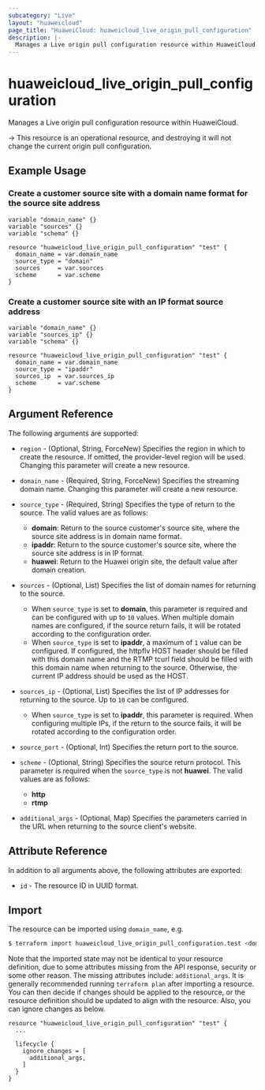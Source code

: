```yaml
---
subcategory: "Live"
layout: "huaweicloud"
page_title: "HuaweiCloud: huaweicloud_live_origin_pull_configuration"
description: |-
  Manages a Live origin pull configuration resource within HuaweiCloud.
---
```


# huaweicloud_live_origin_pull_configuration

Manages a Live origin pull configuration resource within HuaweiCloud.

-> This resource is an operational resource, and destroying it will not change the current origin pull configuration.

## Example Usage

### Create a customer source site with a domain name format for the source site address

```hcl
variable "domain_name" {}
variable "sources" {}
variable "schema" {}

resource "huaweicloud_live_origin_pull_configuration" "test" {
  domain_name = var.domain_name
  source_type = "domain"
  sources     = var.sources
  scheme      = var.scheme
}
```

### Create a customer source site with an IP format source address

```hcl
variable "domain_name" {}
variable "sources_ip" {}
variable "schema" {}

resource "huaweicloud_live_origin_pull_configuration" "test" {
  domain_name = var.domain_name
  source_type = "ipaddr"
  sources_ip  = var.sources_ip
  scheme      = var.scheme
}
```

## Argument Reference

The following arguments are supported:

* `region` - (Optional, String, ForceNew) Specifies the region in which to create the resource.
  If omitted, the provider-level region will be used.
  Changing this parameter will create a new resource.

* `domain_name` - (Required, String, ForceNew) Specifies the streaming domain name.
  Changing this parameter will create a new resource.

* `source_type` - (Required, String) Specifies the type of return to the source.
  The valid values are as follows:
  + **domain**: Return to the source customer's source site, where the source site address is in domain name format.
  + **ipaddr**: Return to the source customer's source site, where the source site address is in IP format.
  + **huawei**: Return to the Huawei origin site, the default value after domain creation.

* `sources` - (Optional, List) Specifies the list of domain names for returning to the source.
  + When `source_type` is set to **domain**, this parameter is required and can be configured with up to `10` values.
    When multiple domain names are configured, if the source return fails, it will be rotated according to the
    configuration order.
  + When `source_type` is set to **ipaddr**, a maximum of `1` value can be configured. If configured, the httpflv HOST
    header should be filled with this domain name and the RTMP tcurl field should be filled with this domain name when
    returning to the source. Otherwise, the current IP address should be used as the HOST.

* `sources_ip` - (Optional, List) Specifies the list of IP addresses for returning to the source.
  Up to `10` can be configured.
  + When `source_type` is set to **ipaddr**, this parameter is required. When configuring multiple IPs, if the return to
    the source fails, it will be rotated according to the configuration order.

* `source_port` - (Optional, Int) Specifies the return port to the source.

* `scheme` - (Optional, String) Specifies the source return protocol.
  This parameter is required when the `source_type` is not **huawei**.
  The valid values are as follows:
  + **http**
  + **rtmp**

* `additional_args` - (Optional, Map) Specifies the parameters carried in the URL when returning to the source client's
  website.

## Attribute Reference

In addition to all arguments above, the following attributes are exported:

* `id` - The resource ID in UUID format.

## Import

The resource can be imported using `domain_name`, e.g.

```bash
$ terraform import huaweicloud_live_origin_pull_configuration.test <domain_name>
```

Note that the imported state may not be identical to your resource definition, due to some attributes missing from the
API response, security or some other reason. The missing attributes include: `additional_args`.
It is generally recommended running `terraform plan` after importing a resource.
You can then decide if changes should be applied to the resource, or the resource definition
should be updated to align with the resource. Also, you can ignore changes as below.

```hcl
resource "huaweicloud_live_origin_pull_configuration" "test" { 
  ...

  lifecycle {
    ignore_changes = [
      additional_args,
    ]
  }
}
```
